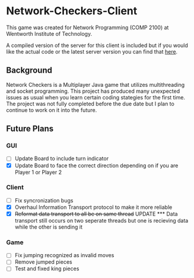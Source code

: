 # Network-Checkers-Client

This game was created for Network Programming (COMP 2100) at Wentworth Institute of Technology.

A compiled version of the server for this client is included but if you would like the actual code or the latest server version you can find that [here](https://github.com/Crichmond21/Network-Checkers-Server).

## Background
Network Checkers is a Multiplayer Java game that utilizes multithreading and socket programming. This project has produced many unexpected issues as usual when you learn certain coding stategies for the first time. The project was not fully completed before the due date but I plan to continue to work on it into the future.

## Future Plans

### GUI
- [ ] Update Board to include turn indicator
- [X] Update Board to face the correct direction depending on if you are Player 1 or Player 2

### Client
- [ ] Fix syncronization bugs
- [X] Overhaul Information Transport protocol to make it more reliable
- [X] ~~Reformat data transport to all be on same thread~~
	UPDATE *** Data transport still occurs on two seperate threads but one is recieving data while the other is sending it

### Game
- [ ] Fix jumping recognized as invalid moves
- [ ] Remove jumped pieces
- [ ] Test and fixed king pieces
